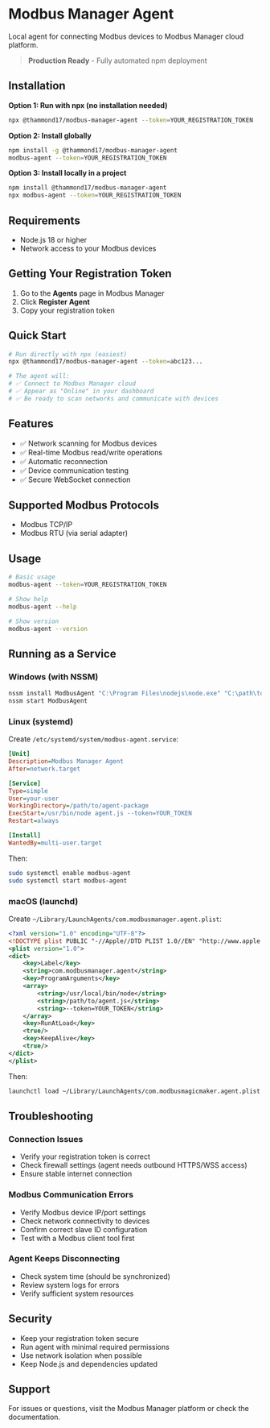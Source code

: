 # Modbus Manager Agent

Local agent for connecting Modbus devices to Modbus Manager cloud platform.

> **Production Ready** - Fully automated npm deployment

## Installation

**Option 1: Run with npx (no installation needed)**
```bash
npx @thammond17/modbus-manager-agent --token=YOUR_REGISTRATION_TOKEN
```

**Option 2: Install globally**
```bash
npm install -g @thammond17/modbus-manager-agent
modbus-agent --token=YOUR_REGISTRATION_TOKEN
```

**Option 3: Install locally in a project**
```bash
npm install @thammond17/modbus-manager-agent
npx modbus-agent --token=YOUR_REGISTRATION_TOKEN
```

## Requirements

- Node.js 18 or higher
- Network access to your Modbus devices

## Getting Your Registration Token

1. Go to the **Agents** page in Modbus Manager
2. Click **Register Agent**
3. Copy your registration token

## Quick Start

```bash
# Run directly with npx (easiest)
npx @thammond17/modbus-manager-agent --token=abc123...

# The agent will:
# ✅ Connect to Modbus Manager cloud
# ✅ Appear as "Online" in your dashboard
# ✅ Be ready to scan networks and communicate with devices
```

## Features

- ✅ Network scanning for Modbus devices
- ✅ Real-time Modbus read/write operations
- ✅ Automatic reconnection
- ✅ Device communication testing
- ✅ Secure WebSocket connection

## Supported Modbus Protocols

- Modbus TCP/IP
- Modbus RTU (via serial adapter)

## Usage

```bash
# Basic usage
modbus-agent --token=YOUR_REGISTRATION_TOKEN

# Show help
modbus-agent --help

# Show version
modbus-agent --version
```

## Running as a Service

### Windows (with NSSM)
```bash
nssm install ModbusAgent "C:\Program Files\nodejs\node.exe" "C:\path\to\agent.js --token=YOUR_TOKEN"
nssm start ModbusAgent
```

### Linux (systemd)
Create `/etc/systemd/system/modbus-agent.service`:
```ini
[Unit]
Description=Modbus Manager Agent
After=network.target

[Service]
Type=simple
User=your-user
WorkingDirectory=/path/to/agent-package
ExecStart=/usr/bin/node agent.js --token=YOUR_TOKEN
Restart=always

[Install]
WantedBy=multi-user.target
```

Then:
```bash
sudo systemctl enable modbus-agent
sudo systemctl start modbus-agent
```

### macOS (launchd)
Create `~/Library/LaunchAgents/com.modbusmanager.agent.plist`:
```xml
<?xml version="1.0" encoding="UTF-8"?>
<!DOCTYPE plist PUBLIC "-//Apple//DTD PLIST 1.0//EN" "http://www.apple.com/DTDs/PropertyList-1.0.dtd">
<plist version="1.0">
<dict>
    <key>Label</key>
    <string>com.modbusmanager.agent</string>
    <key>ProgramArguments</key>
    <array>
        <string>/usr/local/bin/node</string>
        <string>/path/to/agent.js</string>
        <string>--token=YOUR_TOKEN</string>
    </array>
    <key>RunAtLoad</key>
    <true/>
    <key>KeepAlive</key>
    <true/>
</dict>
</plist>
```

Then:
```bash
launchctl load ~/Library/LaunchAgents/com.modbusmagicmaker.agent.plist
```

## Troubleshooting

### Connection Issues
- Verify your registration token is correct
- Check firewall settings (agent needs outbound HTTPS/WSS access)
- Ensure stable internet connection

### Modbus Communication Errors
- Verify Modbus device IP/port settings
- Check network connectivity to devices
- Confirm correct slave ID configuration
- Test with a Modbus client tool first

### Agent Keeps Disconnecting
- Check system time (should be synchronized)
- Review system logs for errors
- Verify sufficient system resources

## Security

- Keep your registration token secure
- Run agent with minimal required permissions
- Use network isolation when possible
- Keep Node.js and dependencies updated

## Support

For issues or questions, visit the Modbus Manager platform or check the documentation.
